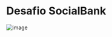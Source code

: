 # Desafio SocialBank

![image](https://user-images.githubusercontent.com/65916297/123186639-f4979d00-d46e-11eb-93b1-d1f282f05b56.png)

